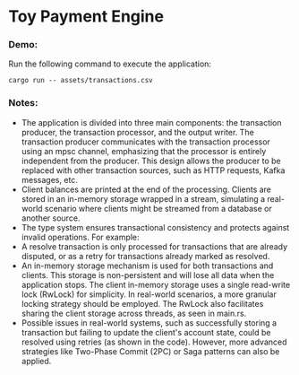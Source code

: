 # Toy Payment Engine
### Demo:

Run the following command to execute the application:

```shell
cargo run -- assets/transactions.csv
```

### Notes:

* The application is divided into three main components: the transaction producer, the transaction processor, and the output writer. The transaction producer communicates with the transaction processor using an mpsc channel, emphasizing that the processor is entirely independent from the producer. This design allows the producer to be replaced with other transaction sources, such as HTTP requests, Kafka messages, etc.
* Client balances are printed at the end of the processing. Clients are stored in an in-memory storage wrapped in a stream, simulating a real-world scenario where clients might be streamed from a database or another source.
* The type system ensures transactional consistency and protects against invalid operations. For example:
* A resolve transaction is only processed for transactions that are already disputed, or as a retry for transactions already marked as resolved.
* An in-memory storage mechanism is used for both transactions and clients. This storage is non-persistent and will lose all data when the application stops. The client in-memory storage uses a single read-write lock (RwLock) for simplicity. In real-world scenarios, a more granular locking strategy should be employed. The RwLock also facilitates sharing the client storage across threads, as seen in main.rs.
* Possible issues in real-world systems, such as successfully storing a transaction but failing to update the client's account state, could be resolved using retries (as shown in the code). However, more advanced strategies like Two-Phase Commit (2PC) or Saga patterns can also be applied.